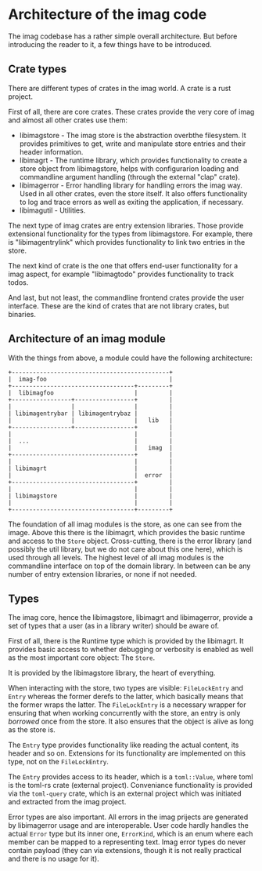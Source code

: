 # Architecture of the imag code

The imag codebase has a rather simple overall architecture. But before
introducing the reader to it, a few things have to be introduced.

## Crate types

There are different types of crates in the imag world. A crate is a rust
project.

First of all, there are core crates. These crates provide the very core of imag
and almost all other crates use them:

* libimagstore - The imag store is the abstraction overbthe filesystem. It
  provides primitives to get, write and manipulate store entries and their
  header information.
* libimagrt - The runtime library, which provides functionality to create a
  store object from libimagstore, helps with configurarion loading and
  commandline argument handling (through the external "clap" crate).
* libimagerror - Error handling library for handling errors the imag way. Used
  in all other crates, even the store itself. It also offers functionality to
  log and trace errors as well as exiting the application, if necessary.
* libimagutil - Utilities.

The next type of imag crates are entry extension libraries. Those provide
extensional functionality for the types from libimagstore. For example, there is
"libimagentrylink" which provides functionality to link two entries in the
store.

The next kind of crate is the one that offers end-user functionality for a imag
aspect, for example "libimagtodo" provides functionality to track todos.

And last, but not least, the commandline frontend crates provide the user
interface. These are the kind of crates that are not library crates, but
binaries.

## Architecture of an imag module

With the things from above, a module could have the following architecture:

```
+---------------------------------------------+
|  imag-foo                                   |
+-----------------------------------+---------+
|  libimagfoo                       |         |
+-----------------+-----------------+         |
|                 |                 |         |
| libimagentrybar | libimagentrybaz |         |
|                 |                 |   lib   |
+-----------------+-----------------+         |
|                                   |         |
|  ...                              |         |
|                                   |   imag  |
+-----------------------------------+         |
|                                   |         |
| libimagrt                         |         |
|                                   |  error  |
+-----------------------------------+         |
|                                   |         |
| libimagstore                      |         |
|                                   |         |
+-----------------------------------+---------+
```

The foundation of all imag modules is the store, as one can see from the image.
Above this there is the libimagrt, which provides the basic runtime and access
to the `Store` object. Cross-cutting, there is the error library (and possibly
the util library, but we do not care about this one here), which is used through
all levels. The highest level of all imag modules is the commandline interface
on top of the domain library.  In between can be any number of entry extension
libraries, or none if not needed.

## Types

The imag core, hence the libimagstore, libimagrt and libimagerror, provide a set
of types that a user (as in a library writer) should be aware of.

First of all, there is the Runtime type which is provided by the libimagrt. It
provides basic access to whether debugging or verbosity is enabled as well as
the most important core object: The `Store`.

It is provided by the libimagstore library, the heart of everything.

When interacting with the store, two types are visible: `FileLockEntry` and
`Entry` whereas the former derefs to the latter, which basically means that the
former wraps the latter.  The `FileLockEntry` is a necessary wrapper for
ensuring that when working concurrently with the store, an entry is only
_borrowed_ once from the store. It also ensures that the object is alive as long
as the store is.

The `Entry` type provides functionality like reading the actual content, its
header and so on. Extensions for its functionality are implemented on this type,
not on the `FileLockEntry`.

The `Entry` provides access to its header, which is a `toml::Value`, where toml
is the toml-rs crate (external project). Conveniance functionality is provided
via the `toml-query` crate, which is an external project which was initiated and
extracted from the imag project.

Error types are also important. All errors in the imag prijects are generated by
libimagerror usage and are interoperable. User code hardly handles the actual
`Error` type but its inner one, `ErrorKind`, which is an enum where each member
can be mapped to a representing text. Imag error types do never contain payload
(they can via extensions, though it is not really practical and there is no
usage for it).
